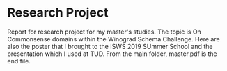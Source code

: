# Research Project

Report for research project for my master's studies.
The topic is On Commonsense domains within the Winograd Schema Challenge.
Here are also the poster that I brought to the ISWS 2019 SUmmer School
and the presentation which I used at TUD.
From the main folder, master.pdf is the end file.
